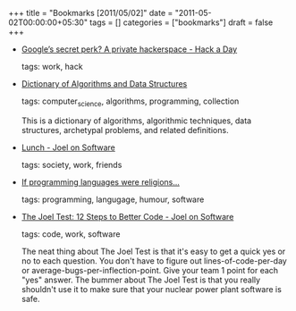 +++
title = "Bookmarks [2011/05/02]"
date = "2011-05-02T00:00:00+05:30"
tags = []
categories = ["bookmarks"]
draft = false
+++

-   [Google’s secret perk? A private hackerspace - Hack a Day](http://hackaday.com/2011/04/27/googles-secret-perk-a-private-hackerspace/)

    tags: work, hack

-   [Dictionary of Algorithms and Data Structures](http://xlinux.nist.gov/dads/)

    tags: computer<sub>science</sub>, algorithms, programming, collection

    This is a dictionary of algorithms, algorithmic techniques, data structures, archetypal problems, and related definitions.

-   [Lunch - Joel on Software](http://www.joelonsoftware.com/items/2011/04/28.html)

    tags: society, work, friends

-   [If programming languages were religions...](http://www.itu.dk/courses/BPRD/E2010/religion.txt)

    tags: programming, langugage, humour, software

-   [The Joel Test: 12 Steps to Better Code - Joel on Software](http://www.joelonsoftware.com/articles/fog0000000043.html)

    tags: code, work, software

    The neat thing about The Joel Test is that it's easy to get a quick yes or no to each question. You don't have to figure out lines-of-code-per-day or average-bugs-per-inflection-point. Give your team 1 point for each "yes" answer. The bummer about The Joel Test is that you really shouldn't use it to make sure that your nuclear power plant software is safe.
